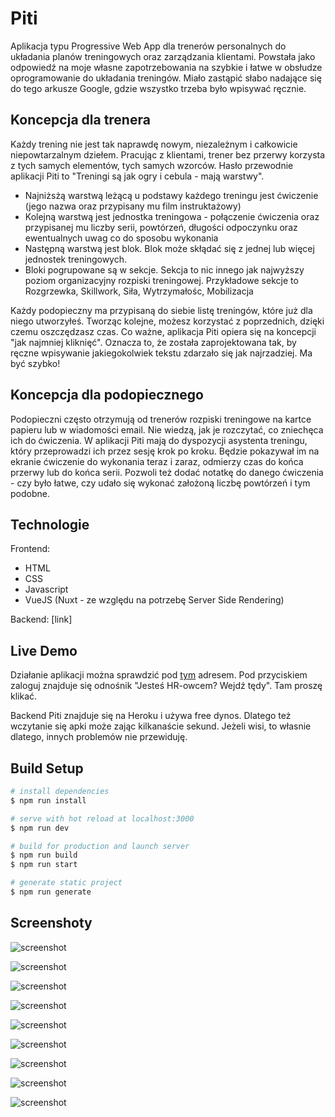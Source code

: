 # Piti

Aplikacja typu Progressive Web App dla trenerów personalnych do układania planów treningowych oraz zarządzania klientami. Powstała jako odpowiedź na moje własne zapotrzebowania na szybkie i łatwe w obsłudze oprogramowanie do układania treningów. Miało zastąpić słabo nadające się do tego arkusze Google, gdzie wszystko trzeba było wpisywać ręcznie.

## Koncepcja dla trenera

Każdy trening nie jest tak naprawdę nowym, niezależnym i całkowicie niepowtarzalnym dziełem. Pracując z klientami, trener bez przerwy korzysta z tych samych elementów, tych samych wzorców. Hasło przewodnie aplikacji Piti to "Treningi są jak ogry i cebula - mają warstwy".

- Najniżsżą warstwą leżącą u podstawy każdego treningu jest ćwiczenie (jego nazwa oraz przypisany mu film instruktażowy)
- Kolejną warstwą jest jednostka treningowa - połączenie ćwiczenia oraz przypisanej mu liczby serii, powtórzeń, długości odpoczynku oraz ewentualnych uwag co do sposobu wykonania
- Następną warstwą jest blok. Blok może skłądać się z jednej lub więcej jednostek treningowych.
- Bloki pogrupowane są w sekcje. Sekcja to nic innego jak najwyższy poziom organizacyjny rozpiski treningowej. Przykładowe sekcje to Rozgrzewka, Skillwork, Siła, Wytrzymałośc, Mobilizacja

Każdy podopieczny ma przypisaną do siebie listę treningów, które już dla niego utworzyłeś. Tworząc kolejne, możesz korzystać z poprzednich, dzięki czemu oszczędzasz czas. Co ważne, aplikacja Piti opiera się na koncepcji "jak najmniej kliknięć". Oznacza to, że została zaprojektowana tak, by ręczne wpisywanie jakiegokolwiek tekstu zdarzało się jak najrzadziej. Ma być szybko!

## Koncepcja dla podopiecznego

Podopieczni często otrzymują od trenerów rozpiski treningowe na kartce papieru lub w wiadomości email. Nie wiedzą, jak je rozczytać, co zniechęca ich do ćwiczenia. W aplikacji Piti mają do dyspozycji asystenta treningu, który przeprowadzi ich przez sesję krok po kroku. Będzie pokazywał im na ekranie ćwiczenie do wykonania teraz i zaraz, odmierzy czas do końca przerwy lub do końca serii. Pozwoli też dodać notatkę do danego ćwiczenia - czy było łatwe, czy udało się wykonać założoną liczbę powtórzeń i tym podobne.

## Technologie

Frontend:

- HTML
- CSS
- Javascript
- VueJS (Nuxt - ze względu na potrzebę Server Side Rendering)

Backend: [link]

## Live Demo 

Działanie aplikacji można sprawdzić pod [tym](https://www.piti.live) adresem. Pod przyciskiem zaloguj znajduje się odnośnik "Jesteś HR-owcem? Wejdź tędy". Tam proszę klikać.  

Backend Piti znajduje się na Heroku i używa free dynos. Dlatego też wczytanie się apki może zając kilkanaście sekund. Jeżeli wisi, to własnie dlatego, innych problemów nie przewiduję. 

## Build Setup

```bash
# install dependencies
$ npm run install

# serve with hot reload at localhost:3000
$ npm run dev

# build for production and launch server
$ npm run build
$ npm run start

# generate static project
$ npm run generate
```

## Screenshoty

![screenshot](https://github.com/lsliwaradioluz/training-app/blob/master/assets/images/screenshots/user.jpg?raw=true)

![screenshot](https://github.com/lsliwaradioluz/training-app/blob/master/assets/images/screenshots/exercise.jpg?raw=true)

![screenshot](https://github.com/lsliwaradioluz/training-app/blob/master/assets/images/screenshots/exercises.jpg?raw=true)

![screenshot](https://github.com/lsliwaradioluz/training-app/blob/master/assets/images/screenshots/settings.jpg?raw=true)

![screenshot](https://github.com/lsliwaradioluz/training-app/blob/master/assets/images/screenshots/user.jpg?raw=true)

![screenshot](https://github.com/lsliwaradioluz/training-app/blob/master/assets/images/screenshots/userlist.jpg?raw=true)

![screenshot](https://github.com/lsliwaradioluz/training-app/blob/master/assets/images/screenshots/workout-assistant.jpg?raw=true)

![screenshot](https://github.com/lsliwaradioluz/training-app/blob/master/assets/images/screenshots/workout-editor.jpg?raw=true)

![screenshot](https://github.com/lsliwaradioluz/training-app/blob/master/assets/images/screenshots/workout-page.jpg?raw=true)
